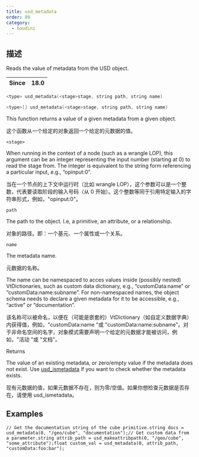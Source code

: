 ```yaml
---
title: usd_metadata
order: 89
category:
  - houdini
---
```

    
## 描述

Reads the value of metadata from the USD object.

| Since | 18.0 |
| ----- | ---- |

```c
<type> usd_metadata(<stage>stage, string path, string name)
```

```c
<type>[] usd_metadata(<stage>stage, string path, string name)
```

This function returns a value of a given metadata from a given object.

这个函数从一个给定的对象返回一个给定的元数据的值。

`<stage>`

When running in the context of a node (such as a wrangle LOP), this argument
can be an integer representing the input number (starting at 0) to read the
stage from. The integer is equivalent to the string form referencing a
particular input, e.g., “opinput:0”.

当在一个节点的上下文中运行时（比如 wrangle
LOP），这个参数可以是一个整数，代表要读取阶段的输入号码（从 0 开始）。这个整数等同于引用特定输入的字符串形式，例如，"opinput:0"。

`path`

The path to the object. I.e, a primitive, an attribute, or a relationship.

对象的路径。即：一个基元、一个属性或一个关系。

`name`

The metadata name.

元数据的名称。

The name can be namespaced to acces values inside (possibly nested)
VtDictionaries, such as custom data dictionary, e.g., “customData:name” or
“customData:name:subname”. For non-namespaced names, the object schema needs
to declare a given metadata for it to be accessible, e.g., “active” or
“documentation”.

该名称可以被命名，以便在（可能是嵌套的）VtDictionary（如自定义数据字典）内获得值，例如，"customData:name "或
"customData:name:subname"。对于非命名空间的名字，对象模式需要声明一个给定的元数据才能被访问，例如，"活动 "或 "文档"。

Returns

The value of an existing metadata, or zero/empty value if the metadata does
not exist. Use [usd_ismetadata](usd_ismetadata.html "Checks if the primitive
has metadata by the given name.") if you want to check whether the metadata
exists.

现有元数据的值，如果元数据不存在，则为零/空值。如果你想检查元数据是否存在，请使用 usd_ismetadata。

## Examples

    // Get the documentation string of the cube primitive.string docs = usd_metadata(0, "/geo/cube", "documentation");// Get custom data from a parameter.string attrib_path = usd_makeattribpath(0, "/geo/cube", "some_attribute");float custom_val = usd_metadata(0, attrib_path, "customData:foo:bar");
